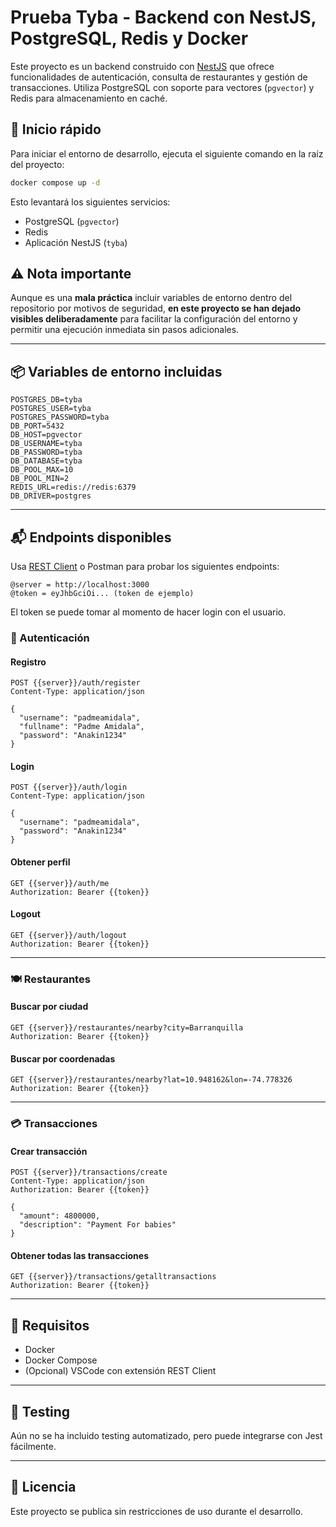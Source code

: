 
# Prueba Tyba - Backend con NestJS, PostgreSQL, Redis y Docker

Este proyecto es un backend construido con [NestJS](https://nestjs.com/) que ofrece funcionalidades de autenticación, consulta de restaurantes y gestión de transacciones. Utiliza PostgreSQL con soporte para vectores (`pgvector`) y Redis para almacenamiento en caché.

## 🚀 Inicio rápido

Para iniciar el entorno de desarrollo, ejecuta el siguiente comando en la raíz del proyecto:

```bash
docker compose up -d
```

Esto levantará los siguientes servicios:

- PostgreSQL (`pgvector`)
- Redis
- Aplicación NestJS (`tyba`)

## ⚠️ Nota importante

Aunque es una **mala práctica** incluir variables de entorno dentro del repositorio por motivos de seguridad, **en este proyecto se han dejado visibles deliberadamente** para facilitar la configuración del entorno y permitir una ejecución inmediata sin pasos adicionales.

---

## 📦 Variables de entorno incluidas

```env
POSTGRES_DB=tyba
POSTGRES_USER=tyba
POSTGRES_PASSWORD=tyba
DB_PORT=5432
DB_HOST=pgvector
DB_USERNAME=tyba
DB_PASSWORD=tyba
DB_DATABASE=tyba
DB_POOL_MAX=10
DB_POOL_MIN=2
REDIS_URL=redis://redis:6379
DB_DRIVER=postgres
```

---

## 📬 Endpoints disponibles

Usa [REST Client](https://marketplace.visualstudio.com/items?itemName=humao.rest-client) o Postman para probar los siguientes endpoints:

```http
@server = http://localhost:3000
@token = eyJhbGciOi... (token de ejemplo)
```
El token se puede tomar al momento de hacer login con el usuario.

### 🔐 Autenticación

#### Registro

```http
POST {{server}}/auth/register 
Content-Type: application/json

{
  "username": "padmeamidala",
  "fullname": "Padme Amidala",
  "password": "Anakin1234"
}
```

#### Login

```http
POST {{server}}/auth/login 
Content-Type: application/json

{
  "username": "padmeamidala",
  "password": "Anakin1234"
}
```

#### Obtener perfil

```http
GET {{server}}/auth/me 
Authorization: Bearer {{token}}
```

#### Logout

```http
GET {{server}}/auth/logout
Authorization: Bearer {{token}}
```

---

### 🍽 Restaurantes

#### Buscar por ciudad

```http
GET {{server}}/restaurantes/nearby?city=Barranquilla
Authorization: Bearer {{token}}
```

#### Buscar por coordenadas

```http
GET {{server}}/restaurantes/nearby?lat=10.948162&lon=-74.778326
Authorization: Bearer {{token}}
```

---

### 💳 Transacciones

#### Crear transacción

```http
POST {{server}}/transactions/create
Content-Type: application/json
Authorization: Bearer {{token}}

{
  "amount": 4800000,
  "description": "Payment For babies"
}
```

#### Obtener todas las transacciones

```http
GET {{server}}/transactions/getalltransactions
Authorization: Bearer {{token}}
```

---

## 🐳 Requisitos

- Docker
- Docker Compose
- (Opcional) VSCode con extensión REST Client

---

## 🧪 Testing

Aún no se ha incluido testing automatizado, pero puede integrarse con Jest fácilmente.

---

## 📝 Licencia

Este proyecto se publica sin restricciones de uso durante el desarrollo.
